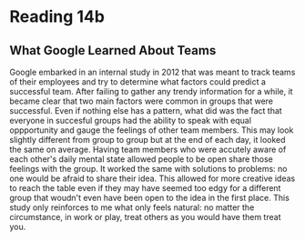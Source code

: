 # Reading 14b

## What Google Learned About Teams

Google embarked in an internal study in 2012 that was meant to track teams of their employees and try to determine what factors could predict a successful team. After failing to gather any trendy information for a while, it became clear that two main factors were common in groups that were successful. Even if nothing else has a pattern, what did was the fact that everyone in succesful groups had the ability to speak with equal oppportunity and gauge the feelings of other team members. This may look slightly different from group to group but at the end of each day, it looked the same on average. Having team members who were accutely aware of each other's daily mental state allowed people to be open share those feelings with the group. It worked the same with solutions to problems: no one would be afraid to share their idea. This allowed for more creative ideas to reach the table even if they may have seemed too edgy for a different group that woudn't even have been open to the idea in the first place. This study only reinforces to me what only feels natural: no matter the circumstance, in work or play, treat others as you would have them treat you.